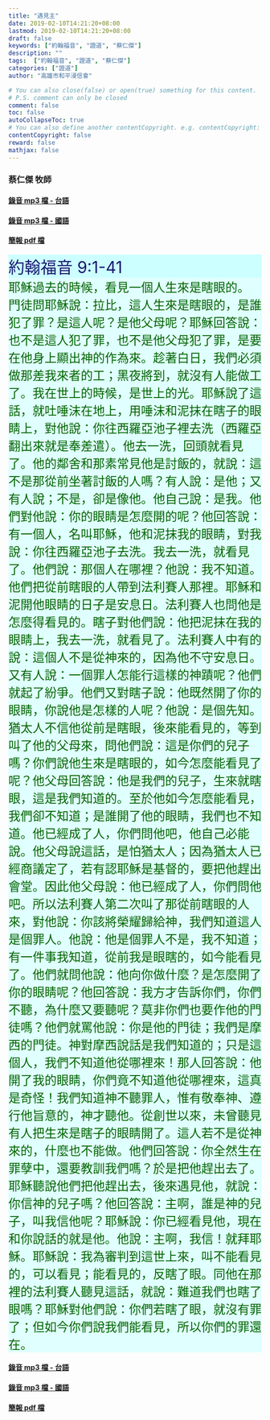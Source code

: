 ```yaml
---
title: "遇見主"
date: 2019-02-10T14:21:20+08:00
lastmod: 2019-02-10T14:21:20+08:00
draft: false
keywords: ["約翰福音", "證道", "蔡仁傑"]
description: ""
tags:  ["約翰福音", "證道", "蔡仁傑"]
categories: ["證道"]
author: "高雄市和平浸信會"

# You can also close(false) or open(true) something for this content.
# P.S. comment can only be closed
comment: false
toc: false
autoCollapseToc: true
# You can also define another contentCopyright. e.g. contentCopyright: "This is another copyright."
contentCopyright: false
reward: false
mathjax: false
---
```


### 蔡仁傑 牧師

#### [錄音 mp3 檔 - 台語](/mp3-s/s20190210t.mp3 "遇見主 - 台語")

#### [錄音 mp3 檔 - 國語](/mp3-s/s20190210c.mp3 "遇見主 - 國語")

#### [簡報 pdf 檔](/pdf-s/s20190210.pdf "遇見主")

<div style="background-color:#CCFFFF"><font size="6", color="#191970">
約翰福音 9:1-41
</font>
</div>

<div style="background-color:#E0FFFF"><font size="5", color="#006400">
耶穌過去的時候，看見一個人生來是瞎眼的。 門徒問耶穌說：拉比，這人生來是瞎眼的，是誰犯了罪？是這人呢？是他父母呢？耶穌回答說：也不是這人犯了罪，也不是他父母犯了罪，是要在他身上顯出神的作為來。趁著白日，我們必須做那差我來者的工；黑夜將到，就沒有人能做工了。我在世上的時候，是世上的光。耶穌說了這話，就吐唾沫在地上，用唾沫和泥抹在瞎子的眼睛上，對他說：你往西羅亞池子裡去洗（西羅亞翻出來就是奉差遣）。他去一洗，回頭就看見了。他的鄰舍和那素常見他是討飯的，就說：這不是那從前坐著討飯的人嗎？有人說：是他；又有人說；不是，卻是像他。他自己說：是我。他們對他說：你的眼睛是怎麼開的呢？他回答說：有一個人，名叫耶穌，他和泥抹我的眼睛，對我說：你往西羅亞池子去洗。我去一洗，就看見了。他們說：那個人在哪裡？他說：我不知道。他們把從前瞎眼的人帶到法利賽人那裡。耶穌和泥開他眼睛的日子是安息日。法利賽人也問他是怎麼得看見的。瞎子對他們說：他把泥抹在我的眼睛上，我去一洗，就看見了。法利賽人中有的說：這個人不是從神來的，因為他不守安息日。又有人說：一個罪人怎能行這樣的神蹟呢？他們就起了紛爭。他們又對瞎子說：他既然開了你的眼睛，你說他是怎樣的人呢？他說：是個先知。猶太人不信他從前是瞎眼，後來能看見的，等到叫了他的父母來，問他們說：這是你們的兒子嗎？你們說他生來是瞎眼的，如今怎麼能看見了呢？他父母回答說：他是我們的兒子，生來就瞎眼，這是我們知道的。至於他如今怎麼能看見，我們卻不知道；是誰開了他的眼睛，我們也不知道。他已經成了人，你們問他吧，他自己必能說。他父母說這話，是怕猶太人；因為猶太人已經商議定了，若有認耶穌是基督的，要把他趕出會堂。因此他父母說：他已經成了人，你們問他吧。所以法利賽人第二次叫了那從前瞎眼的人來，對他說：你該將榮耀歸給神，我們知道這人是個罪人。他說：他是個罪人不是，我不知道；有一件事我知道，從前我是眼瞎的，如今能看見了。他們就問他說：他向你做什麼？是怎麼開了你的眼睛呢？他回答說：我方才告訴你們，你們不聽，為什麼又要聽呢？莫非你們也要作他的門徒嗎？他們就罵他說：你是他的門徒；我們是摩西的門徒。神對摩西說話是我們知道的；只是這個人，我們不知道他從哪裡來！那人回答說：他開了我的眼睛，你們竟不知道他從哪裡來，這真是奇怪！我們知道神不聽罪人，惟有敬奉神、遵行他旨意的，神才聽他。從創世以來，未曾聽見有人把生來是瞎子的眼睛開了。這人若不是從神來的，什麼也不能做。他們回答說：你全然生在罪孽中，還要教訓我們嗎？於是把他趕出去了。耶穌聽說他們把他趕出去，後來遇見他，就說：你信神的兒子嗎？他回答說：主啊，誰是神的兒子，叫我信他呢？耶穌說：你已經看見他，現在和你說話的就是他。他說：主啊，我信！就拜耶穌。耶穌說：我為審判到這世上來，叫不能看見的，可以看見；能看見的，反瞎了眼。同他在那裡的法利賽人聽見這話，就說：難道我們也瞎了眼嗎？耶穌對他們說：你們若瞎了眼，就沒有罪了；但如今你們說我們能看見，所以你們的罪還在。
</font>
</div>

#### [錄音 mp3 檔 - 台語](/mp3-s/s20190210t.mp3 "遇見主 - 台語")

#### [錄音 mp3 檔 - 國語](/mp3-s/s20190210c.mp3 "遇見主 - 國語")

#### [簡報 pdf 檔](/pdf-s/s20190210.pdf "遇見主")
